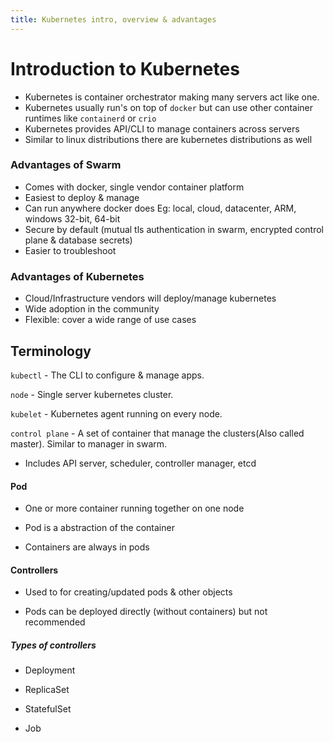 ```yaml
---
title: Kubernetes intro, overview & advantages
---
```


# Introduction to Kubernetes

- Kubernetes is container orchestrator making many servers act like one.
- Kubernetes usually run's on top of `docker` but can use other container runtimes like `containerd` or `crio`
- Kubernetes provides API/CLI to manage containers across servers
- Similar to linux distributions there are kubernetes distributions as well

### Advantages of Swarm
- Comes with docker, single vendor container platform
- Easiest to deploy & manage
- Can run anywhere docker does Eg: local, cloud, datacenter, ARM, windows 32-bit, 64-bit
- Secure by default (mutual tls authentication in swarm, encrypted control plane & database secrets)
- Easier to troubleshoot

### Advantages of Kubernetes
- Cloud/Infrastructure vendors will deploy/manage kubernetes
- Wide adoption in the community
- Flexible: cover a wide range of use cases




## Terminology
`kubectl` -  The CLI to configure & manage apps.

`node` - Single server kubernetes cluster.

`kubelet` - Kubernetes agent running on every node.

`control plane` - A set of container that manage the clusters(Also called master). Similar to manager in swarm.
  - Includes API server, scheduler, controller manager, etcd

#### Pod
- One or more container running together on one node

- Pod is a abstraction of the container

- Containers are always in pods


#### Controllers
- Used to for creating/updated pods & other objects

- Pods can be deployed directly (without containers) but not recommended

##### Types of controllers
- Deployment

- ReplicaSet

- StatefulSet

- Job